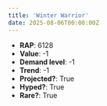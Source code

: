 ```yaml
---
title: 'Winter Warrior'
date: 2025-08-06T00:00:00Z
---
```

- **RAP**: 6128
- **Value**: -1
- **Demand level**: -1
- **Trend**: -1
- **Projected?**: True
- **Hyped?**: True
- **Rare?**: True
